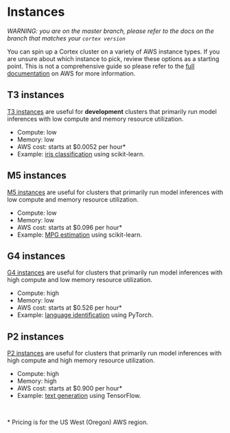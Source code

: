 # Instances

_WARNING: you are on the master branch, please refer to the docs on the branch that matches your `cortex version`_

You can spin up a Cortex cluster on a variety of AWS instance types. If you are unsure about which instance to pick, review these options as a starting point. This is not a comprehensive guide so please refer to the [full documentation](https://aws.amazon.com/ec2/instance-types/) on AWS for more information.

## T3 instances

[T3 instances](https://aws.amazon.com/ec2/instance-types/t3/) are useful for **development** clusters that primarily run model inferences with low compute and memory resource utilization.

* Compute:  low
* Memory:   low
* AWS cost: starts at $0.0052 per hour&ast;
* Example: [iris classification](../../examples/sklearn/iris-classifier) using scikit-learn.

## M5 instances

[M5 instances](https://aws.amazon.com/ec2/instance-types/m5/) are useful for clusters that primarily run model inferences with low compute and memory resource utilization.

* Compute:  low
* Memory:   low
* AWS cost: starts at $0.096 per hour&ast;
* Example: [MPG estimation](../../examples/sklearn/mpg-estimator) using scikit-learn.

## G4 instances

[G4 instances](https://aws.amazon.com/ec2/instance-types/g4/) are useful for clusters that primarily run model inferences with high compute and low memory resource utilization.

* Compute:  high
* Memory:   low
* AWS cost: starts at $0.526 per hour&ast;
* Example: [language identification](../../examples/pytorch/language-identifier) using PyTorch.

## P2 instances

[P2 instances](https://aws.amazon.com/ec2/instance-types/p2/) are useful for clusters that primarily run model inferences with high compute and high memory resource utilization.

* Compute:  high
* Memory:   high
* AWS cost: starts at $0.900 per hour&ast;
* Example: [text generation](../../examples/tensorflow/text-generator) using TensorFlow.

<br>

&ast; Pricing is for the US West (Oregon) AWS region.
